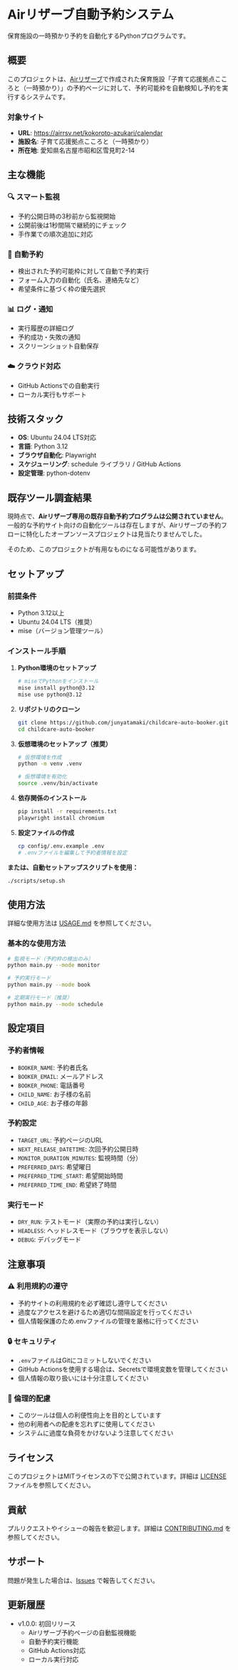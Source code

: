 # Airリザーブ自動予約システム

保育施設の一時預かり予約を自動化するPythonプログラムです。

## 概要

このプロジェクトは、[Airリザーブ](https://airregi.jp/reserve/)で作成された保育施設「子育て応援拠点こころと（一時預かり）」の予約ページに対して、予約可能枠を自動検知し予約を実行するシステムです。

### 対象サイト
- **URL**: https://airrsv.net/kokoroto-azukari/calendar
- **施設名**: 子育て応援拠点こころと（一時預かり）
- **所在地**: 愛知県名古屋市昭和区雪見町2-14

## 主な機能

### 🔍 スマート監視
- 予約公開日時の3秒前から監視開始
- 公開前後は1秒間隔で継続的にチェック
- 手作業での順次追加に対応

### 🤖 自動予約
- 検出された予約可能枠に対して自動で予約実行
- フォーム入力の自動化（氏名、連絡先など）
- 希望条件に基づく枠の優先選択

### 📊 ログ・通知
- 実行履歴の詳細ログ
- 予約成功・失敗の通知
- スクリーンショット自動保存

### ☁️ クラウド対応
- GitHub Actionsでの自動実行
- ローカル実行もサポート

## 技術スタック

- **OS**: Ubuntu 24.04 LTS対応
- **言語**: Python 3.12
- **ブラウザ自動化**: Playwright
- **スケジューリング**: schedule ライブラリ / GitHub Actions
- **設定管理**: python-dotenv

## 既存ツール調査結果

現時点で、**Airリザーブ専用の既存自動予約プログラムは公開されていません**。一般的な予約サイト向けの自動化ツールは存在しますが、Airリザーブの予約フローに特化したオープンソースプロジェクトは見当たりませんでした。

そのため、このプロジェクトが有用なものになる可能性があります。

## セットアップ

### 前提条件

- Python 3.12以上
- Ubuntu 24.04 LTS（推奨）
- mise（バージョン管理ツール）

### インストール手順

1. **Python環境のセットアップ**
   ```bash
   # miseでPythonをインストール
   mise install python@3.12
   mise use python@3.12
   ```

2. **リポジトリのクローン**
   ```bash
   git clone https://github.com/junyatamaki/childcare-auto-booker.git
   cd childcare-auto-booker
   ```

3. **仮想環境のセットアップ（推奨）**
   ```bash
   # 仮想環境を作成
   python -m venv .venv
   
   # 仮想環境を有効化
   source .venv/bin/activate
   ```

4. **依存関係のインストール**
   ```bash
   pip install -r requirements.txt
   playwright install chromium
   ```

5. **設定ファイルの作成**
   ```bash
   cp config/.env.example .env
   # .envファイルを編集して予約者情報を設定
   ```

**または、自動セットアップスクリプトを使用：**
```bash
./scripts/setup.sh
```

## 使用方法

詳細な使用方法は [USAGE.md](docs/USAGE.md) を参照してください。

### 基本的な使用方法

```bash
# 監視モード（予約枠の検出のみ）
python main.py --mode monitor

# 予約実行モード
python main.py --mode book

# 定期実行モード（推奨）
python main.py --mode schedule
```

## 設定項目

### 予約者情報
- `BOOKER_NAME`: 予約者氏名
- `BOOKER_EMAIL`: メールアドレス
- `BOOKER_PHONE`: 電話番号
- `CHILD_NAME`: お子様の名前
- `CHILD_AGE`: お子様の年齢

### 予約設定
- `TARGET_URL`: 予約ページのURL
- `NEXT_RELEASE_DATETIME`: 次回予約公開日時
- `MONITOR_DURATION_MINUTES`: 監視時間（分）
- `PREFERRED_DAYS`: 希望曜日
- `PREFERRED_TIME_START`: 希望開始時間
- `PREFERRED_TIME_END`: 希望終了時間

### 実行モード
- `DRY_RUN`: テストモード（実際の予約は実行しない）
- `HEADLESS`: ヘッドレスモード（ブラウザを表示しない）
- `DEBUG`: デバッグモード

## 注意事項

### ⚠️ 利用規約の遵守
- 予約サイトの利用規約を必ず確認し遵守してください
- 過度なアクセスを避けるため適切な間隔設定を行ってください
- 個人情報保護のため.envファイルの管理を厳格に行ってください

### 🔒 セキュリティ
- `.env`ファイルはGitにコミットしないでください
- GitHub Actionsを使用する場合は、Secretsで環境変数を管理してください
- 個人情報の取り扱いには十分注意してください

### 📝 倫理的配慮
- このツールは個人の利便性向上を目的としています
- 他の利用者への配慮を忘れずに使用してください
- システムに過度な負荷をかけないよう注意してください

## ライセンス

このプロジェクトはMITライセンスの下で公開されています。詳細は [LICENSE](LICENSE) ファイルを参照してください。

## 貢献

プルリクエストやイシューの報告を歓迎します。詳細は [CONTRIBUTING.md](CONTRIBUTING.md) を参照してください。

## サポート

問題が発生した場合は、[Issues](https://github.com/junyatamaki/childcare-auto-booker/issues) で報告してください。

## 更新履歴

- v1.0.0: 初回リリース
  - Airリザーブ予約ページの自動監視機能
  - 自動予約実行機能
  - GitHub Actions対応
  - ローカル実行対応

